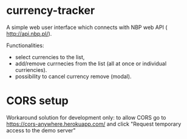 # currency-tracker

A simple web user interface which connects with NBP web API (​http://api.nbp.pl/).

Functionalities:
- select currencies to the list,
- add/remove currnecies from the list (all at once or individual curriencies).
- possibility to cancel currency remove (modal).

# CORS setup  
Workaround solution for development only: to allow CORS go to https://cors-anywhere.herokuapp.com/ and click "Request temporary access to the demo server"



